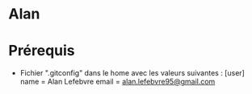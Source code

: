 # Alan

# Prérequis 
- Fichier ".gitconfig" dans le home avec les valeurs suivantes :
    [user]
        name = Alan Lefebvre
        email = alan.lefebvre95@gmail.com